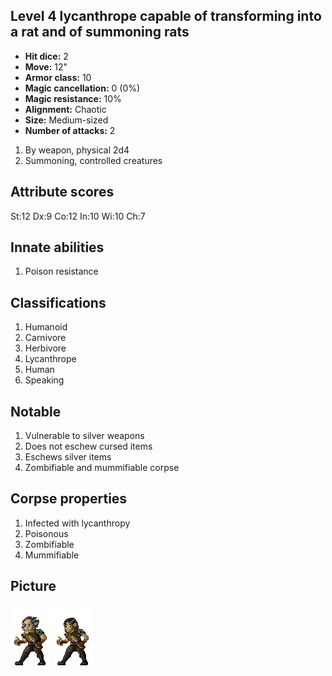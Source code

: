 ## Level 4 lycanthrope capable of transforming into a rat and of summoning rats

- **Hit dice:** 2
- **Move:** 12"
- **Armor class:** 10
- **Magic cancellation:** 0 (0%)
- **Magic resistance:** 10%
- **Alignment:** Chaotic
- **Size:** Medium-sized
- **Number of attacks:** 2
1. By weapon, physical 2d4
2. Summoning, controlled creatures

## Attribute scores

St:12 Dx:9 Co:12 In:10 Wi:10 Ch:7

## Innate abilities

1. Poison resistance

## Classifications

1. Humanoid
2. Carnivore
3. Herbivore
4. Lycanthrope
5. Human
6. Speaking

## Notable

1. Vulnerable to silver weapons
2. Does not eschew cursed items
3. Eschews silver items
4. Zombifiable and mummifiable corpse

## Corpse properties

1. Infected with lycanthropy
2. Poisonous
3. Zombifiable
4. Mummifiable

## Picture

![Wererat - Human form](https://github.com/hyvanmielenpelit/GnollHackTileSet/blob/main/Monsters/human-wererat/human-wererat.png?raw=true) ![Wererat - Human form](https://github.com/hyvanmielenpelit/GnollHackTileSet/blob/main/Monsters/human-wererat/human-wererat_female.png?raw=true)
